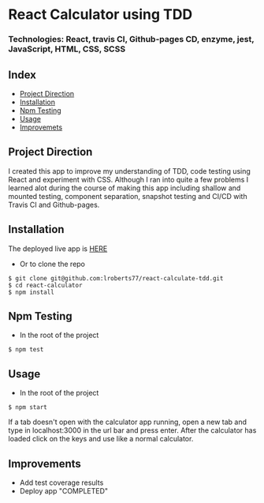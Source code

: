 # React Calculator using TDD
### Technologies: React, travis CI, Github-pages CD, enzyme, jest,  JavaScript, HTML, CSS, SCSS

## Index
* [Project Direction](#Project)
* [Installation](#Install)
* [Npm Testing](#Npmtest)
* [Usage](#Usage)
* [Improvemets](#Improvements)

## <a name="Project">Project Direction</a>
I created this app to improve my understanding of TDD, code testing using React and experiment with CSS. Although I ran into quite a few problems I learned alot during the course of making this app including shallow and mounted testing, component separation, snapshot testing and CI/CD with Travis CI and Github-pages.

## <a name="Install">Installation</a>
The deployed live app is [HERE](https://lroberts77.github.io/react-calculate-tdd/)

* Or to clone the repo
```shell
$ git clone git@github.com:lroberts77/react-calculate-tdd.git
$ cd react-calculator
$ npm install
```

## <a name="Npmtest">Npm Testing</a>
* In the root of the project
```shell
$ npm test
```

## <a name="Usage">Usage</a>
* In the root of the project
```shell
$ npm start
```
If a tab doesn't open with the calculator app running, open a new tab and type in localhost:3000 in the url bar and press enter. After the calculator has loaded click on the keys and use like a normal calculator.

## <a name="Improvements">Improvements</a>
* Add test coverage results
* Deploy app "COMPLETED"